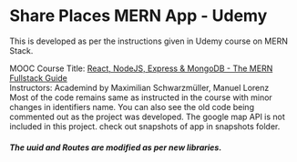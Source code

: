 # Share Places MERN App -  Udemy
This is developed as per the instructions given in Udemy course on MERN Stack.<BR> 

MOOC Course Title: [React, NodeJS, Express & MongoDB - The MERN Fullstack Guide](https://www.udemy.com/course/react-nodejs-express-mongodb-the-mern-fullstack-guide/)
<BR>Instructors: Academind by Maximilian Schwarzmüller, Manuel Lorenz
<BR>Most of the code remains same as instructed in the course with minor changes in identifiers name. You can also see the old code being commented out as the project was developed. The google map API is not included in this project. check out snapshots of app in snapshots folder.
##### The uuid and Routes are modified as per new libraries.
